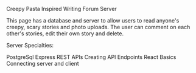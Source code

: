 Creepy Pasta Inspired Writing Forum Server

This page has a database and server to allow users to read anyone's creepy, scary stories and photo uploads. The user can comment on each other's stories, edit their own story and delete. 

Server Specialties: 

PostgreSql
Express
REST APIs
Creating API Endpoints
React Basics
Connecting server and client 
